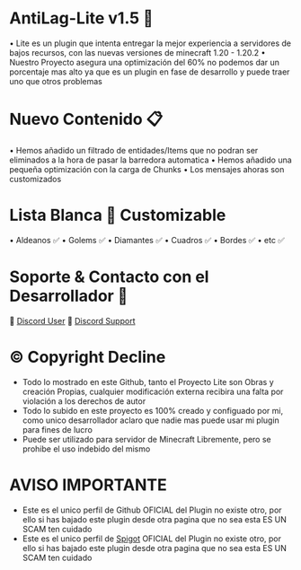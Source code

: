 # AntiLag-Lite v1.5 🧊
• Lite es un plugin que intenta entregar la mejor experiencia a servidores de bajos recursos, con las nuevas versiones de minecraft 1.20 - 1.20.2
• Nuestro Proyecto asegura una optimización del 60% no podemos dar un porcentaje mas alto ya que es un plugin en fase de desarrollo y puede traer uno que otros problemas
# Nuevo Contenido 📋
• Hemos añadido un filtrado de entidades/Items que no podran ser eliminados a la hora de pasar la barredora automatica 
• Hemos añadido una pequeña optimización con la carga de Chunks
• Los mensajes ahoras son customizados
# Lista Blanca 🍜 Customizable
• Aldeanos ✅
• Golems ✅
• Diamantes ✅
• Cuadros ✅
• Bordes ✅
• etc ✅
# Soporte & Contacto con el Desarrollador 📢
🔗 [Discord User](https://discord.com/users/426191252783104004)
🔗 [Discord Support](https://discord.gg/nether-host-1004920336120283256)
# © Copyright Decline
- Todo lo mostrado en este Github, tanto el Proyecto Lite son Obras y creación Propias, cualquier modificación externa recibira una falta por violación a los derechos de autor
- Todo lo subido en este proyecto es 100% creado y configuado por mi, como unico desarrollador aclaro que nadie mas puede usar mi plugin para fines de lucro
- Puede ser utilizado para servidor de Minecraft Libremente, pero se prohibe el uso indebido del mismo
# AVISO IMPORTANTE
- Este es el unico perfil de Github OFICIAL del Plugin no existe otro, por ello si has bajado este plugin desde otra pagina que no sea esta ES UN SCAM ten cuidado
- Este es el unico perfil de [Spigot](https://www.spigotmc.org/resources/antilag-lite.113779/) OFICIAL del Plugin no existe otro, por ello si has bajado este plugin desde otra pagina que no sea esta ES UN SCAM ten cuidado
